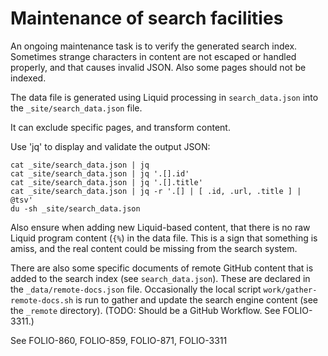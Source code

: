 # Maintenance of search facilities

An ongoing maintenance task is to verify the generated search index. Sometimes strange characters in content are not escaped or handled properly, and that causes invalid JSON. Also some pages should not be indexed.

The data file is generated using Liquid processing in `search_data.json` into the `_site/search_data.json` file.

It can exclude specific pages, and transform content.

Use 'jq' to display and validate the output JSON:

```
cat _site/search_data.json | jq
cat _site/search_data.json | jq '.[].id'
cat _site/search_data.json | jq '.[].title'
cat _site/search_data.json | jq -r '.[] | [ .id, .url, .title ] | @tsv'
du -sh _site/search_data.json
```

Also ensure when adding new Liquid-based content, that there is no raw Liquid program content (`{%`) in the data file.
This is a sign that something is amiss, and the real content could be missing from the search system.

There are also some specific documents of remote GitHub content that is added to the search index (see `search_data.json`).
These are declared in the `_data/remote-docs.json` file.
Occasionally the local script `work/gather-remote-docs.sh` is run to gather and update the search engine content (see the `_remote` directory).
(TODO: Should be a GitHub Workflow. See FOLIO-3311.)

See FOLIO-860, FOLIO-859, FOLIO-871, FOLIO-3311
